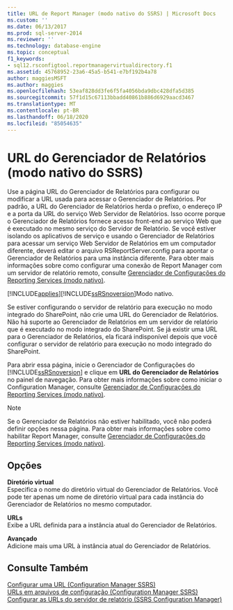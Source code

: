 ```yaml
---
title: URL de Report Manager (modo nativo do SSRS) | Microsoft Docs
ms.custom: ''
ms.date: 06/13/2017
ms.prod: sql-server-2014
ms.reviewer: ''
ms.technology: database-engine
ms.topic: conceptual
f1_keywords:
- sql12.rsconfigtool.reportmanagervirtualdirectory.f1
ms.assetid: 45768952-23a6-45a5-b541-e7bf192b4a78
author: maggiesMSFT
ms.author: maggies
ms.openlocfilehash: 53eaf828dd3fe6f5fa4056bda9dbc428dfa5d385
ms.sourcegitcommit: 57f1d15c67113bbadd40861b886d6929aacd3467
ms.translationtype: MT
ms.contentlocale: pt-BR
ms.lasthandoff: 06/18/2020
ms.locfileid: "85054635"
---
```

# <a name="report-manager-url-ssrs-native-mode"></a>URL do Gerenciador de Relatórios (modo nativo do SSRS)
  Use a página URL do Gerenciador de Relatórios para configurar ou modificar a URL usada para acessar o Gerenciador de Relatórios. Por padrão, a URL do Gerenciador de Relatórios herda o prefixo, o endereço IP e a porta da URL do serviço Web Servidor de Relatórios. Isso ocorre porque o Gerenciador de Relatórios fornece acesso front-end ao serviço Web que é executado no mesmo serviço do Servidor de Relatório. Se você estiver isolando os aplicativos de serviço e usando o Gerenciador de Relatórios para acessar um serviço Web Servidor de Relatórios em um computador diferente, deverá editar o arquivo RSReportServer.config para apontar o Gerenciador de Relatórios para uma instância diferente. Para obter mais informações sobre como configurar uma conexão de Report Manager com um servidor de relatório remoto, consulte [Gerenciador de Configurações do Reporting Services &#40;modo nativo&#41;](../../../2014/sql-server/install/reporting-services-configuration-manager-native-mode.md).  
  
 [!INCLUDE[applies](../../includes/applies-md.md)][!INCLUDE[ssRSnoversion](../../includes/ssrsnoversion-md.md)]Modo nativo.  
  
 Se estiver configurando o servidor de relatório para execução no modo integrado do SharePoint, não crie uma URL do Gerenciador de Relatórios. Não há suporte ao Gerenciador de Relatórios em um servidor de relatório que é executado no modo integrado do SharePoint. Se já existir uma URL para o Gerenciador de Relatórios, ela ficará indisponível depois que você configurar o servidor de relatório para execução no modo integrado do SharePoint.  
  
 Para abrir essa página, inicie o Gerenciador de Configurações do [!INCLUDE[ssRSnoversion](../../includes/ssrsnoversion-md.md)] e clique em **URL do Gerenciador de Relatórios** no painel de navegação. Para obter mais informações sobre como iniciar o Configuration Manager, consulte [Gerenciador de Configurações do Reporting Services &#40;modo nativo&#41;](../../../2014/sql-server/install/reporting-services-configuration-manager-native-mode.md).  
  
> [!NOTE]  
>  Se o Gerenciador de Relatórios não estiver habilitado, você não poderá definir opções nessa página. Para obter mais informações sobre como habilitar Report Manager, consulte [Gerenciador de Configurações do Reporting Services &#40;modo nativo&#41;](../../../2014/sql-server/install/reporting-services-configuration-manager-native-mode.md).  
  
## <a name="options"></a>Opções  
 **Diretório virtual**  
 Especifica o nome do diretório virtual do Gerenciador de Relatórios. Você pode ter apenas um nome de diretório virtual para cada instância do Gerenciador de Relatórios no mesmo computador.  
  
 **URLs**  
 Exibe a URL definida para a instância atual do Gerenciador de Relatórios.  
  
 **Avançado**  
 Adicione mais uma URL à instância atual do Gerenciador de Relatórios.  
  
## <a name="see-also"></a>Consulte Também  
 [Configurar uma URL &#40;Configuration Manager SSRS&#41;](../../reporting-services/install-windows/configure-a-url-ssrs-configuration-manager.md)   
 [URLs em arquivos de configuração &#40;Configuration Manager SSRS&#41;](../../reporting-services/install-windows/urls-in-configuration-files-ssrs-configuration-manager.md)   
 [Configurar as URLs do servidor de relatório &#40;SSRS Configuration Manager&#41;](../../reporting-services/install-windows/configure-report-server-urls-ssrs-configuration-manager.md)  
  
  
